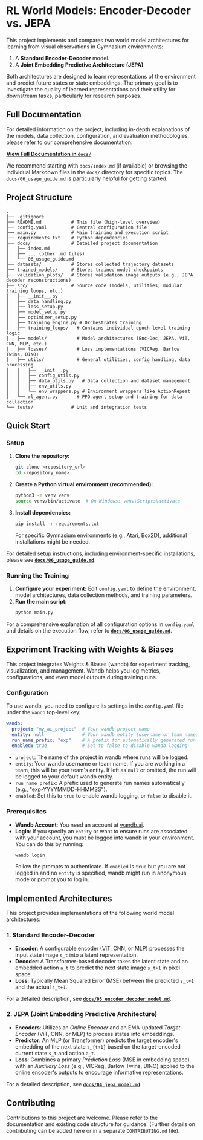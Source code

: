 # RL World Models: Encoder-Decoder vs. JEPA

This project implements and compares two world model architectures for learning from visual observations in Gymnasium environments:
1.  A **Standard Encoder-Decoder** model.
2.  A **Joint Embedding Predictive Architecture (JEPA)**.

Both architectures are designed to learn representations of the environment and predict future states or state embeddings. The primary goal is to investigate the quality of learned representations and their utility for downstream tasks, particularly for research purposes.

## Full Documentation

For detailed information on the project, including in-depth explanations of the models, data collection, configuration, and evaluation methodologies, please refer to our comprehensive documentation:

**[View Full Documentation in `docs/`](docs/)**

We recommend starting with `docs/index.md` (if available) or browsing the individual Markdown files in the `docs/` directory for specific topics. The `docs/06_usage_guide.md` is particularly helpful for getting started.

## Project Structure

```
.
├── .gitignore
├── README.md           # This file (high-level overview)
├── config.yaml         # Central configuration file
├── main.py             # Main training and execution script
├── requirements.txt    # Python dependencies
├── docs/               # Detailed project documentation
│   ├── index.md
│   ├── ... (other .md files)
│   └── 06_usage_guide.md
├── datasets/           # Stores collected trajectory datasets
├── trained_models/     # Stores trained model checkpoints
├── validation_plots/   # Stores validation image outputs (e.g., JEPA decoder reconstructions)
├── src/                # Source code (models, utilities, modular training loops, etc.)
│   ├── __init__.py
│   ├── data_handling.py
│   ├── loss_setup.py
│   ├── model_setup.py
│   ├── optimizer_setup.py
│   ├── training_engine.py # Orchestrates training 
│   ├── training_loops/   # Contains individual epoch-level training logic
│   ├── models/           # Model architectures (Enc-Dec, JEPA, ViT, CNN, MLP, etc.)
│   ├── losses/           # Loss implementations (VICReg, Barlow Twins, DINO)
│   ├── utils/            # General utilities, config handling, data processing
│   │   ├── __init__.py
│   │   ├── config_utils.py
│   │   ├── data_utils.py   # Data collection and dataset management
│   │   ├── env_utils.py
│   │   └── env_wrappers.py # Environment wrappers like ActionRepeat
│   └── rl_agent.py       # PPO agent setup and training for data collection
└── tests/              # Unit and integration tests
```

## Quick Start

### Setup

1.  **Clone the repository:**
    ```bash
    git clone <repository_url>
    cd <repository_name>
    ```
2.  **Create a Python virtual environment (recommended):**
    ```bash
    python3 -m venv venv
    source venv/bin/activate  # On Windows: venv\Scripts\activate
    ```
3.  **Install dependencies:**
    ```bash
    pip install -r requirements.txt
    ```
    For specific Gymnasium environments (e.g., Atari, Box2D), additional installations might be needed.

For detailed setup instructions, including environment-specific installations, please see **[`docs/06_usage_guide.md`](docs/06_usage_guide.md)**.

### Running the Training

1.  **Configure your experiment:** Edit `config.yaml` to define the environment, model architectures, data collection methods, and training parameters.
2.  **Run the main script:**
    ```bash
    python main.py
    ```

For a comprehensive explanation of all configuration options in `config.yaml` and details on the execution flow, refer to **[`docs/06_usage_guide.md`](docs/06_usage_guide.md)**.

## Experiment Tracking with Weights & Biases

This project integrates Weights & Biases (wandb) for experiment tracking, visualization, and management. Wandb helps you log metrics, configurations, and even model outputs during training runs.

### Configuration

To use wandb, you need to configure its settings in the `config.yaml` file under the `wandb` top-level key:

```yaml
wandb:
  project: "my_ai_project"  # Your wandb project name
  entity: null              # Your wandb entity (username or team name). Set to null or omit if logging to default entity.
  run_name_prefix: "exp"    # A prefix for automatically generated run names
  enabled: true             # Set to false to disable wandb logging
```

*   `project`: The name of the project in wandb where runs will be logged.
*   `entity`: Your wandb username or team name. If you are working in a team, this will be your team's entity. If left as `null` or omitted, the run will be logged to your default wandb entity.
*   `run_name_prefix`: A prefix used to generate run names automatically (e.g., "exp-YYYYMMDD-HHMMSS").
*   `enabled`: Set this to `true` to enable wandb logging, or `false` to disable it.

### Prerequisites

*   **Wandb Account**: You need an account at [wandb.ai](https://wandb.ai).
*   **Login**: If you specify an `entity` or want to ensure runs are associated with your account, you must be logged into wandb in your environment. You can do this by running:
    ```bash
    wandb login
    ```
    Follow the prompts to authenticate. If `enabled` is `true` but you are not logged in and no `entity` is specified, wandb might run in anonymous mode or prompt you to log in.


## Implemented Architectures

This project provides implementations of the following world model architectures:

### 1. Standard Encoder-Decoder
*   **Encoder**: A configurable encoder (ViT, CNN, or MLP) processes the input state image `s_t` into a latent representation.
*   **Decoder**: A Transformer-based decoder takes the latent state and an embedded action `a_t` to predict the next state image `s_t+1` in pixel space.
*   **Loss**: Typically Mean Squared Error (MSE) between the predicted `s_t+1` and the actual `s_t+1`.

For a detailed description, see **[`docs/03_encoder_decoder_model.md`](docs/03_encoder_decoder_model.md)**.

### 2. JEPA (Joint Embedding Predictive Architecture)
*   **Encoders**: Utilizes an *Online Encoder* and an EMA-updated *Target Encoder* (ViT, CNN, or MLP) to process states into embeddings.
*   **Predictor**: An MLP (or Transformer) predicts the target encoder's embedding of the next state `s_{t+1}` based on the target-encoded current state `s_t` and action `a_t`.
*   **Loss**: Combines a primary *Prediction Loss* (MSE in embedding space) with an *Auxiliary Loss* (e.g., VICReg, Barlow Twins, DINO) applied to the online encoder's outputs to encourage informative representations.

For a detailed description, see **[`docs/04_jepa_model.md`](docs/04_jepa_model.md)**.

## Contributing

Contributions to this project are welcome. Please refer to the documentation and existing code structure for guidance. (Further details on contributing can be added here or in a separate `CONTRIBUTING.md` file).